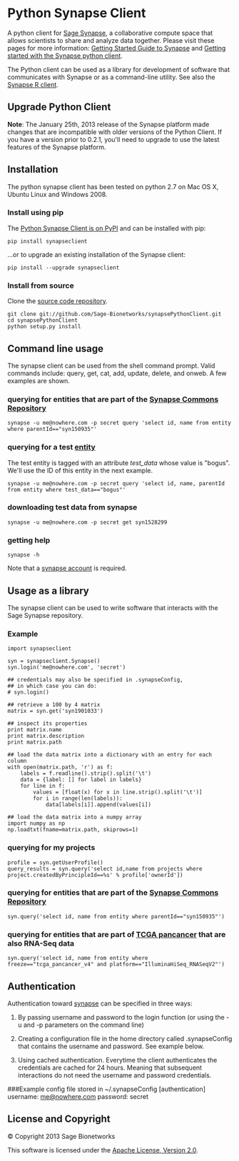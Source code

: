 Python Synapse Client
=====================

A python client for [Sage Synapse](https://www.synapse.org/), a collaborative compute space that allows scientists to share and analyze data together. Please visit these pages for more information: [Getting Started Guide to Synapse](https://www.synapse.org/#!Wiki:syn1669771/ENTITY/54546) and [Getting started with the Synapse python client](https://www.synapse.org/#!Synapse:syn1768504).

The Python client can be used as a library for development of software that communicates with Synapse or as a command-line utility. See also the [Synapse R client](https://sagebionetworks.jira.com/wiki/display/SYNR/Home).

Upgrade Python Client
---------------------
**Note**: The January 25th, 2013 release of the Synapse platform made changes that are incompatible with older versions of the Python Client. If you have a version prior to 0.2.1, you'll need to upgrade to use the latest features of the Synapse platform.


Installation
------------

The python synapse client has been tested on python 2.7 on Mac OS X, Ubuntu Linux and Windows 2008.

### Install using pip

The [Python Synapse Client is on PyPI](https://pypi.python.org/pypi/synapseclient) and can be installed with pip:

    pip install synapseclient

...or to upgrade an existing installation of the Synapse client:

    pip install --upgrade synapseclient

### Install from source

Clone the [source code repository](https://github.com/Sage-Bionetworks/synapsePythonClient).

    git clone git://github.com/Sage-Bionetworks/synapsePythonClient.git
    cd synapsePythonClient
    python setup.py install


Command line usage
------------------

The synapse client can be used from the shell command prompt. Valid commands
include: query, get, cat, add, update, delete, and onweb. A few examples are
shown.

### querying for entities that are part of the [Synapse Commons Repository](https://www.synapse.org/#!Synapse:syn150935)

    synapse -u me@nowhere.com -p secret query 'select id, name from entity where parentId=="syn150935"'

### querying for a test [entity](https://www.synapse.org/#!Synapse:syn1528299)
The test entity is tagged with an attribute *test_data* whose value is "bogus". We'll use the ID
of this entity in the next example.

    synapse -u me@nowhere.com -p secret query 'select id, name, parentId from entity where test_data=="bogus"'

### downloading test data from synapse

    synapse -u me@nowhere.com -p secret get syn1528299

### getting help

    synapse -h

Note that a [synapse account](https://www.synapse.org/#RegisterAccount:0) is required.


Usage as a library
------------------

The synapse client can be used to write software that interacts with the Sage Synapse repository.

### Example

    import synapseclient

    syn = synapseclient.Synapse()
    syn.login('me@nowhere.com', 'secret')

    ## credentials may also be specified in .synapseConfig,
    ## in which case you can do:
    # syn.login()

    ## retrieve a 100 by 4 matrix
    matrix = syn.get('syn1901033')

    ## inspect its properties
    print matrix.name
    print matrix.description
    print matrix.path

    ## load the data matrix into a dictionary with an entry for each column
    with open(matrix.path, 'r') as f:
        labels = f.readline().strip().split('\t')
        data = {label: [] for label in labels}
        for line in f:
            values = [float(x) for x in line.strip().split('\t')]
            for i in range(len(labels)):
                data[labels[i]].append(values[i])

    ## load the data matrix into a numpy array
    import numpy as np
    np.loadtxt(fname=matrix.path, skiprows=1)

### querying for my projects
    profile = syn.getUserProfile()
    query_results = syn.query('select id,name from projects where project.createdByPrincipleId==%s' % profile['ownerId'])

### querying for entities that are part of the [Synapse Commons Repository](https://www.synapse.org/#!Synapse:syn150935)

    syn.query('select id, name from entity where parentId=="syn150935"')

### querying for entities that are part of [TCGA pancancer](https://www.synapse.org/#!Synapse:syn300013) that are also RNA-Seq data
    syn.query('select id, name from entity where freeze=="tcga_pancancer_v4" and platform=="IlluminaHiSeq_RNASeqV2"')




Authentication
--------------
Authentication toward [synapse](https://www.synapse.org/#RegisterAccount:0) can be specified in three ways:

1. By passing username and password to the login function (or using the -u and -p parameters on the command line)

2. Creating a configuration file in the home directory called .synapseConfig that contains the username and password. See example below.

3. Using cached authentication. Everytime the client authenticates the credentials are cached for 24 hours.  Meaning that subsequent interactions do not need the username and password credentials.


###Example config file stored in ~/.synapseConfig
    [authentication]
    username: me@nowhere.com
    password: secret
    


License and Copyright
---------------------

&copy; Copyright 2013 Sage Bionetworks

This software is licensed under the [Apache License, Version 2.0](http://www.apache.org/licenses/LICENSE-2.0).
